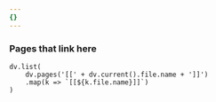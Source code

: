 ```yaml
---
{}
---
```

### Pages that link here

```dataviewjs
dv.list(
	dv.pages('[[' + dv.current().file.name + ']]')
	.map(k => `[[${k.file.name}]]`)
)
```